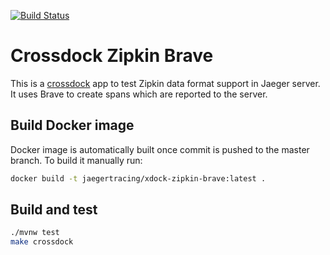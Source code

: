 [![Build Status][ci-img]][ci]

# Crossdock Zipkin Brave

This is a [crossdock](https://github.com/uber/jaeger/tree/master/crossdock) app to test Zipkin data format support in Jaeger server. 
It uses Brave to create spans which are reported to the server.

## Build Docker image

Docker image is automatically built once commit is pushed to the master branch. To build it manually run:
```bash
docker build -t jaegertracing/xdock-zipkin-brave:latest .
```

## Build and test
```bash
./mvnw test
make crossdock
```

   [ci-img]: https://travis-ci.org/jaegertracing/xdock-zipkin-brave.svg?branch=master
   [ci]: https://travis-ci.org/jaegertracing/xdock-zipkin-brave
